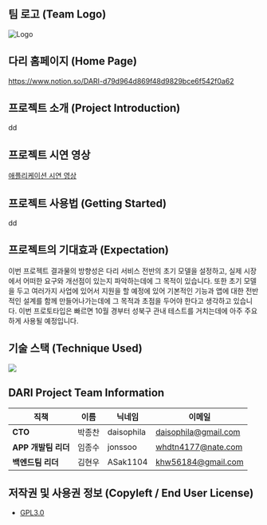 ## 팀 로고 (Team Logo)
![Logo](https://s3.us-west-2.amazonaws.com/secure.notion-static.com/f96313f0-ffed-49b2-9831-d8af697ff941/%EC%A0%9C%EB%AA%A9%EC%9D%84-%EC%9E%85%EB%A0%A5%ED%95%B4%EC%A3%BC%EC%84%B8%EC%9A%94.-001_%285%29.png?X-Amz-Algorithm=AWS4-HMAC-SHA256&X-Amz-Credential=AKIAT73L2G45O3KS52Y5%2F20210814%2Fus-west-2%2Fs3%2Faws4_request&X-Amz-Date=20210814T053517Z&X-Amz-Expires=86400&X-Amz-Signature=3480eca82077d73efe2894e24d5b41ac81b8421654b017198a0cbb211221ef48&X-Amz-SignedHeaders=host&response-content-disposition=filename%20%3D%22%25EC%25A0%259C%25EB%25AA%25A9%25EC%259D%2584-%25EC%259E%2585%25EB%25A0%25A5%25ED%2595%25B4%25EC%25A3%25BC%25EC%2584%25B8%25EC%259A%2594.-001%2520%285%29.png%22)

## 다리 홈페이지 (Home Page)
 https://www.notion.so/DARI-d79d964d869f48d9829bce6f542f0a62

## 프로젝트 소개 (Project  Introduction)
 dd

## 프로젝트 시연 영상
[애플리케이션 시연 영상](보류)

## 프로젝트 사용법 (Getting Started)
 dd

 
## 프로젝트의 기대효과 (Expectation)
 이번 프로젝트 결과물의 방향성은 다리 서비스 전반의 초기 모델을 설정하고, 실제 시장에서 어떠한 요구와 개선점이 있는지 파악하는데에 그 목적이 있습니다. 또한 초기 모델을 두고 여러가지 사업에 있어서 지원을 할 예정에 있어 기본적인 기능과 앱에 대한 전반적인 설계를 함께 만들어나가는데에 그 목적과 초점을 두어야 한다고 생각하고 있습니다. 이번 프로토타입은 빠르면 10월 경부터 성북구 관내 테스트를 거치는데에 아주 주요하게 사용될 예정입니다.
  

## 기술 스택 (Technique Used)
![](./img/Technique.png)


## DARI Project Team Information


|직책|이름|닉네임|이메일|
|---|---|---|---|
|**CTO**|박종찬|daisophila|daisophila@gmail.com|
|**APP 개발팀 리더**|임종수|jonssoo|whdtn4177@nate.com|
|**백엔드팀 리더**|김현우|ASak1104|khw56184@gmail.com|


## 저작권 및 사용권 정보 (Copyleft / End User License)
 * [GPL3.0](https://github.com/ASak1104/DARI_proto/blob/master/LICENSE)
